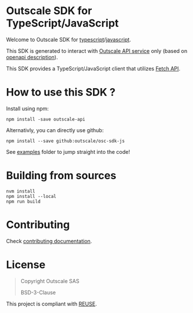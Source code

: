 # Outscale SDK for TypeScript/JavaScript

Welcome to Outscale SDK for [typescript](https://www.typescriptlang.org/)/[javascript](https://en.wikipedia.org/wiki/JavaScript).

This SDK is generated to interact with [Outscale API service](https://docs.outscale.com/api) only (based on [openapi description](https://github.com/outscale/osc-api)).

This SDK provides a TypeScript/JavaScript client that utilizes [Fetch API](https://fetch.spec.whatwg.org/).

# How to use this SDK ?

Install using npm:
```
npm install -save outscale-api
```

Alternativly, you can directly use github:
```
npm install --save github:outscale/osc-sdk-js
```

See [examples](examples/) folder to jump straight into the code!

# Building from sources

```
nvm install
npm install --local
npm run build
```

# Contributing

Check [contributing documentation](CONTRIBUTING.md).

# License

> Copyright Outscale SAS
>
> BSD-3-Clause

This project is compliant with [REUSE](https://reuse.software/).
